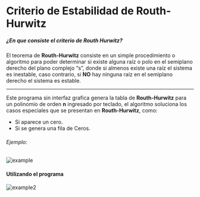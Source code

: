 # Criterio de Estabilidad de Routh-Hurwitz

##### ¿En que consiste el criterio de Routh Hurwitz?
El teorema de **Routh-Hurwitz** consiste en un simple procedimiento o algoritmo para poder determinar si existe alguna raíz o polo en el semiplano derecho del plano complejo “s”, donde si almenos existe una raíz el sistema es inestable, caso contrario, si **NO** hay ninguna raíz en el semiplano derecho el sistema es estable.

------------

Este programa sin interfaz grafica genera la tabla de **Routh-Hurwitz** para un polinomio de orden **n** ingresado por teclado, el algoritmo soluciona los casos especiales que se presentan en **Routh-Hurwitz**, como:

- Si aparece un cero.
- Si se genera una fila de Ceros.

###### Ejemplo:
![example](http://drive.google.com/uc?export=view&id=1jGcrDkkHJkpwm1WL5Ly_MnhkKGdpKrqW)

#### Utilizando el programa
![example2](http://drive.google.com/uc?export=view&id=1Zqbxf6oDMuEdICC9Tg10nSagaKjNs9g1)